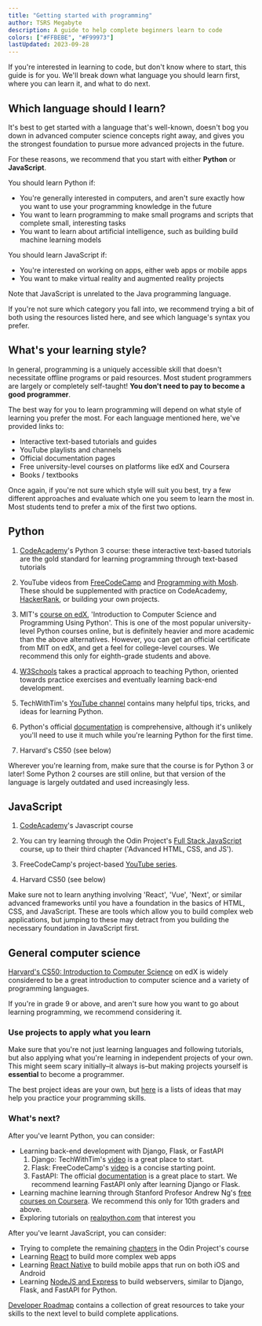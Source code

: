 ```yaml
---
title: "Getting started with programming"
author: TSRS Megabyte
description: A guide to help complete beginners learn to code
colors: ["#FFBEBE", "#F99973"]
lastUpdated: 2023-09-28
---
```


If you're interested in learning to code, but don't know where to start, this guide is for you. We'll break down what language you should learn first, where you can learn it, and what to do next.

## Which language should I learn?

It's best to get started with a language that's well-known, doesn't bog you down in advanced computer science concepts right away, and gives you the strongest foundation to pursue more advanced projects in the future.

For these reasons, we recommend that you start with either **Python** or **JavaScript**.

You should learn Python if:

* You're generally interested in computers, and aren't sure exactly how you want to use your programming knowledge in the future
* You want to learn programming to make small programs and scripts that complete small, interesting tasks
* You want to learn about artificial intelligence, such as building build machine learning models

You should learn JavaScript if:

* You're interested on working on apps, either web apps or mobile apps
* You want to make virtual reality and augmented reality projects

Note that JavaScript is unrelated to the Java programming language.

If you're not sure which category you fall into, we recommend trying a bit of both using the resources listed here, and see which language's syntax you prefer.

## What's your learning style?

In general, programming is a uniquely accessible skill that doesn't necessitate offline programs or paid resources. Most student programmers are largely or completely self-taught! **You don't need to pay to become a good programmer**.

The best way for you to learn programming will depend on what style of learning you prefer the most. For each language mentioned here, we've provided links to:

* Interactive text-based tutorials and guides
* YouTube playlists and channels
* Official documentation pages
* Free university-level courses on platforms like edX and Coursera
* Books / textbooks

Once again, if you're not sure which style will suit you best, try a few different approaches and evaluate which one you seem to learn the most in. Most students tend to prefer a mix of the first two options.

## Python

1. [CodeAcademy](https://www.codecademy.com/catalog/language/python)'s Python 3 course: these interactive text-based tutorials are the gold standard for learning programming through text-based tutorials

2. YouTube videos from [FreeCodeCamp](https://www.freecodecamp.org/news/ultimate-beginners-python-course/) and [Programming with Mosh](https://www.youtube.com/watch?v=_uQrJ0TkZlc). These should be supplemented with practice on CodeAcademy, [HackerRank](https://www.hackerrank.com/), or building your own projects.

3. MIT's [course on edX](https://www.edx.org/learn/computer-programming/massachusetts-institute-of-technology-introduction-to-computer-science-and-programming-7), 'Introduction to Computer Science and Programming Using Python'. This is one of the most popular university-level Python courses online, but is definitely heavier and more academic than the above alternatives. However, you can get an official certificate from MIT on edX, and get a feel for college-level courses. We recommend this only for eighth-grade students and above.

4. [W3Schools](https://www.w3schools.com/python/) takes a practical approach to teaching Python, oriented towards practice exercises and eventually learning back-end development.

5. TechWithTim's [YouTube channel](https://www.youtube.com/@TechWithTim/videos) contains many helpful tips, tricks, and ideas for learning Python.

6. Python's official [documentation](https://www.python.org/doc/) is comprehensive, although it's unlikely you'll need to use it much while you're learning Python for the first time.

7. Harvard's CS50 (see below)

Wherever you're learning from, make sure that the course is for Python 3 or later! Some Python 2 courses are still online, but that version of the language is largely outdated and used increasingly less.

## JavaScript

1. [CodeAcademy](https://www.codecademy.com/learn/introduction-to-javascript)'s Javascript course

2. You can try learning through the Odin Project's [Full Stack JavaScript](https://www.theodinproject.com/paths/full-stack-javascript) course, up to their third chapter ('Advanced HTML, CSS, and JS').

3. FreeCodeCamp's project-based [YouTube series](https://www.freecodecamp.org/news/full-javascript-course-for-beginners/).

4. Harvard CS50 (see below)

Make sure not to learn anything involving 'React', 'Vue', 'Next', or similar advanced frameworks until you have a foundation in the basics of HTML, CSS, and JavaScript. These are tools which allow you to build complex web applications, but jumping to these may detract from you building the necessary foundation in JavaScript first.

## General computer science

[Harvard's CS50: Introduction to Computer Science](https://www.edx.org/learn/computer-science/harvard-university-cs50-s-introduction-to-computer-science) on edX is widely considered to be a great introduction to computer science and a variety of programming languages.

If you're in grade 9 or above, and aren't sure how you want to go about learning programming, we recommend considering it.

### Use projects to apply what you learn

Make sure that you're not just learning languages and following tutorials, but also applying what you're learning in independent projects of your own. This might seem scary initially–it always is–but making projects yourself is **essential** to become a programmer.

The best project ideas are your own, but [here](https://www.codecademy.com/resources/blog/coding-projects-for-beginners/) is a lists of ideas that may help you practice your programming skills.

### What's next?

After you've learnt Python, you can consider:

* Learning back-end development with Django, Flask, or FastAPI
    1. Django: TechWithTim's [video](https://www.youtube.com/watch?v=sm1mokevMWk) is a great place to start.
    2. Flask: FreeCodeCamp's [video](https://www.youtube.com/watch?v=Z1RJmh_OqeA) is a concise starting point.
    3. FastAPI: The official [documentation](https://fastapi.tiangolo.com/) is a great place to start. We recommend learning FastAPI only after learning Django or Flask.
* Learning machine learning through Stanford Profesor Andrew Ng's [free courses on Coursera](https://www.coursera.org/specializations/machine-learning-introduction). We recommend this only for 10th graders and above.
* Exploring tutorials on [realpython.com](https://realpython.com/) that interest you

After you've learnt JavaScript, you can consider:

* Trying to complete the remaining [chapters](https://www.theodinproject.com/paths/full-stack-javascript) in the Odin Project's course
* Learning [React](https://react.dev/) to build more complex web apps
* Learning [React Native](https://reactnative.dev/) to build mobile apps that run on both iOS and Android
* Learning [NodeJS and Express](https://www.youtube.com/watch?v=Oe421EPjeBE) to build webservers, similar to Django, Flask, and FastAPI for Python.

[Developer Roadmap](https://roadmap.sh/) contains a collection of great resources to take your skills to the next level to build complete applications.
